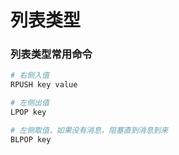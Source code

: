 # 列表类型


### 列表类型常用命令

```sh
# 右侧入值
RPUSH key value

# 左侧出值
LPOP key

# 左侧取值，如果没有消息，阻塞直到消息到来
BLPOP key
```
